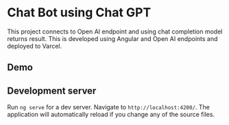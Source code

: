 # Chat Bot using Chat GPT

This project connects to Open AI endpoint and using chat completion model returns result.
This is developed using Angular and Open AI endpoints and deployed to Varcel.

## Demo 


## Development server

Run `ng serve` for a dev server. Navigate to `http://localhost:4200/`. The application will automatically reload if you change any of the source files.

